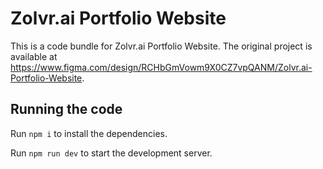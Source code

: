 
  # Zolvr.ai Portfolio Website

  This is a code bundle for Zolvr.ai Portfolio Website. The original project is available at https://www.figma.com/design/RCHbGmVowm9X0CZ7vpQANM/Zolvr.ai-Portfolio-Website.

  ## Running the code

  Run `npm i` to install the dependencies.

  Run `npm run dev` to start the development server.
  